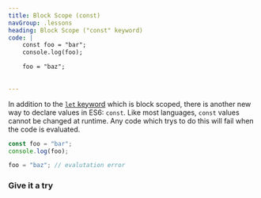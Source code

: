 ```yaml
---
title: Block Scope (const)
navGroup: .lessons
heading: Block Scope ("const" keyword)
code: |
    const foo = "bar";
    console.log(foo);

    foo = "baz";
    
    
---
```


In addition to the [`let` keyword](/#lessons/block-scope-let) which is block scoped, there is another new way to declare values in ES6: `const`.  Like most languages, `const` values cannot be changed at runtime.  Any code which trys to do this will fail when the code is evaluated.

```javascript
const foo = "bar";
console.log(foo);

foo = "baz"; // evalutation error
```

### Give it a try
